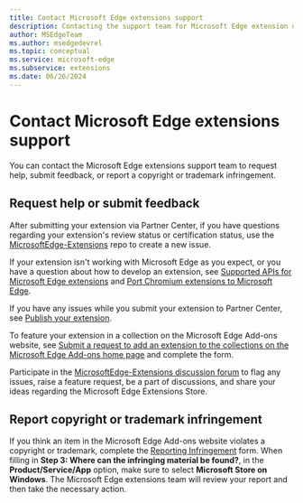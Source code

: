 ```yaml
---
title: Contact Microsoft Edge extensions support
description: Contacting the support team for Microsoft Edge extension development.
author: MSEdgeTeam
ms.author: msedgedevrel
ms.topic: conceptual
ms.service: microsoft-edge
ms.subservice: extensions
ms.date: 06/26/2024
---
```

# Contact Microsoft Edge extensions support

You can contact the Microsoft Edge extensions support team to request help, submit feedback, or report a copyright or trademark infringement.


<!-- ====================================================================== -->
## Request help or submit feedback

After submitting your extension via Partner Center, if you have questions regarding your extension's review status or certification status, use the [MicrosoftEdge-Extensions](https://github.com/microsoft/MicrosoftEdge-Extensions/issues/new/choose) repo to create a new issue.

If your extension isn't working with Microsoft Edge as you expect, or you have a question about how to develop an extension, see [Supported APIs for Microsoft Edge extensions](../developer-guide/api-support.md) and [Port Chromium extensions to Microsoft Edge](../developer-guide/port-chrome-extension.md).

If you have any issues while you submit your extension to Partner Center, see [Publish your extension](publish-extension.md).

To feature your extension in a collection on the Microsoft Edge Add-ons website, see [Submit a request to add an extension to the collections on the Microsoft Edge Add-ons home page](https://forms.office.com/Pages/ResponsePage.aspx?id=v4j5cvGGr0GRqy180BHbRw01UwyBfAxNna_1ZkP3X2VUN0lBSU1YMEU3VFY0VURRODEwSjgwU00yRy4u) and complete the form.

Participate in the [MicrosoftEdge-Extensions discussion forum](https://github.com/microsoft/MicrosoftEdge-Extensions/discussions) to flag any issues, raise a feature request, be a part of discussions, and share your ideas regarding the Microsoft Edge Extensions Store.


<!-- ====================================================================== -->
## Report copyright or trademark infringement

If you think an item in the Microsoft Edge Add-ons website violates a copyright or trademark, complete the [Reporting Infringement](https://www.microsoft.com/concern/dmca) form.  When filling in **Step 3: Where can the infringing material be found?**, in the **Product/Service/App** option, make sure to select **Microsoft Store on Windows**.  The Microsoft Edge extensions team will review your report and then take the necessary action.
